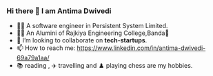### Hi there 👋 I am Antima Dwivedi

- :woman_technologist: A software engineer in Persistent System Limited.
- :woman_student: An Alumini of Rajkiya Engineering College,Banda:post_office:
- 👯 I’m looking to collaborate on <b>tech-startups</b>.
- 📫 How to reach me: https://www.linkedin.com/in/antima-dwivedi-69a79a1aa/<br>
- :books: reading , :airplane: travelling and :chess_pawn: playing chess are my hobbies.
 
